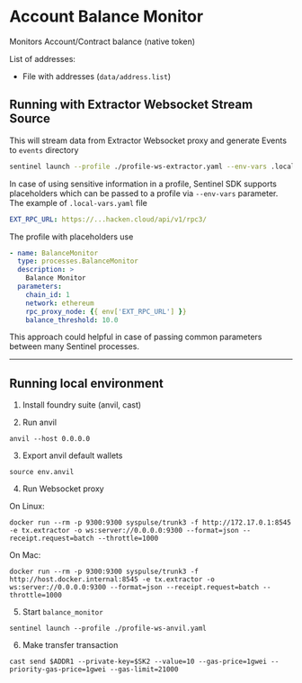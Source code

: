 # Account Balance Monitor

Monitors Account/Contract balance (native token)

List of addresses:

- File with addresses (`data/address.list`)

## Running with Extractor Websocket Stream Source

This will stream data from Extractor Websocket proxy and generate Events to `events` directory

```sh
sentinel launch --profile ./profile-ws-extractor.yaml --env-vars .local-vars.yaml
```

In case of using sensitive information in a profile, Sentinel SDK supports placeholders which can be passed to a profile via `--env-vars` parameter. The example of `.local-vars.yaml` file

```yaml
EXT_RPC_URL: https://...hacken.cloud/api/v1/rpc3/
```
The profile with placeholders use
```yaml
- name: BalanceMonitor
  type: processes.BalanceMonitor
  description: >
    Balance Monitor
  parameters:
    chain_id: 1
    network: ethereum
    rpc_proxy_node: {{ env['EXT_RPC_URL'] }}
    balance_threshold: 10.0
```

This approach could helpful in case of passing common parameters between many Sentinel processes.

----

## Running local environment

1. Install foundry suite (anvil, cast)

2. Run anvil
```
anvil --host 0.0.0.0
```

3. Export anvil default wallets

```
source env.anvil
```

4. Run Websocket proxy

On Linux:
```
docker run --rm -p 9300:9300 syspulse/trunk3 -f http://172.17.0.1:8545 -e tx.extractor -o ws:server://0.0.0.0:9300 --format=json --receipt.request=batch --throttle=1000
```

On Mac:
```
docker run --rm -p 9300:9300 syspulse/trunk3 -f http://host.docker.internal:8545 -e tx.extractor -o ws:server://0.0.0.0:9300 --format=json --receipt.request=batch --throttle=1000
```

5. Start `balance_monitor`

```
sentinel launch --profile ./profile-ws-anvil.yaml
```

6. Make transfer transaction

```
cast send $ADDR1 --private-key=$SK2 --value=10 --gas-price=1gwei --priority-gas-price=1gwei --gas-limit=21000
```
